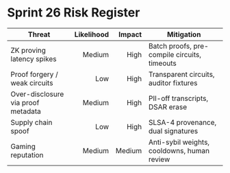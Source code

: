 # Sprint 26 Risk Register

| Threat | Likelihood | Impact | Mitigation |
| --- | ---: | ---: | --- |
| ZK proving latency spikes | Medium | High | Batch proofs, pre-compile circuits, timeouts |
| Proof forgery / weak circuits | Low | High | Transparent circuits, auditor fixtures |
| Over-disclosure via proof metadata | Medium | High | PII-off transcripts, DSAR erase |
| Supply chain spoof | Low | High | SLSA-4 provenance, dual signatures |
| Gaming reputation | Medium | Medium | Anti-sybil weights, cooldowns, human review |
